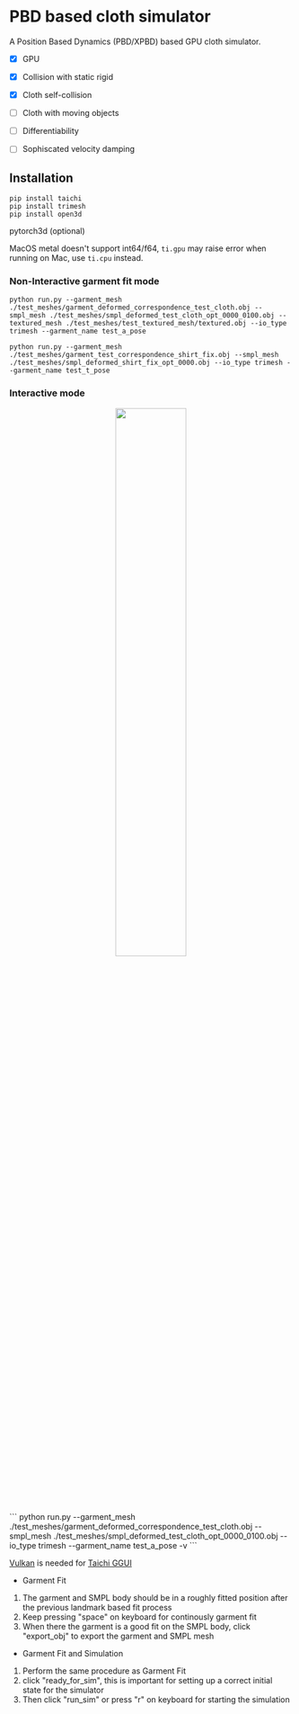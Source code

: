# PBD based cloth simulator

A Position Based Dynamics (PBD/XPBD) based GPU cloth simulator.

- [x] GPU
- [x] Collision with static rigid
- [x] Cloth self-collision
- [ ] Cloth with moving objects
- [ ] Differentiability
- [ ] Sophiscated velocity damping


## Installation

```
pip install taichi
pip install trimesh
pip install open3d
```
pytorch3d (optional)

MacOS metal doesn't support int64/f64, `ti.gpu` may raise error when running on Mac, use `ti.cpu` instead.

### Non-Interactive garment fit mode
```
python run.py --garment_mesh ./test_meshes/garment_deformed_correspondence_test_cloth.obj --smpl_mesh ./test_meshes/smpl_deformed_test_cloth_opt_0000_0100.obj --textured_mesh ./test_meshes/test_textured_mesh/textured.obj --io_type trimesh --garment_name test_a_pose
```

```
python run.py --garment_mesh ./test_meshes/garment_test_correspondence_shirt_fix.obj --smpl_mesh ./test_meshes/smpl_deformed_shirt_fix_opt_0000.obj --io_type trimesh --garment_name test_t_pose
```
### Interactive mode
<p align="center">
  <img src="./gifs/interactive_mode_compressed.gif" width="50%" height="50%"/><br>
</p>
```
python run.py --garment_mesh ./test_meshes/garment_deformed_correspondence_test_cloth.obj --smpl_mesh ./test_meshes/smpl_deformed_test_cloth_opt_0000_0100.obj --io_type trimesh --garment_name test_a_pose -v
```

[Vulkan](https://vulkan.lunarg.com/sdk/home) is needed for [Taichi GGUI]((https://docs.taichi-lang.org/docs/ggui))

- Garment Fit 
1. The garment and SMPL body should be in a roughly fitted position after the previous landmark based fit process
2. Keep pressing "space" on keyboard for continously garment fit
3. When there the garment is a good fit on the SMPL body, click "export_obj" to export the garment and SMPL mesh

- Garment Fit and Simulation 
1. Perform the same procedure as Garment Fit
2. click "ready_for_sim", this is important for setting up a correct initial state for the simulator
3. Then click "run_sim" or press "r" on keyboard for starting the simulation